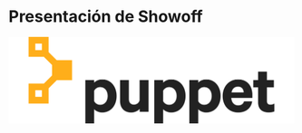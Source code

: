 <!SLIDE center cover noprint>
# Presentación de Showoff

![PuppetLabs](../_images/Puppet-Logo-Amber-Black.png)